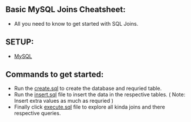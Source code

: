 ## Basic MySQL Joins Cheatsheet:
- All you need to know to get started with SQL Joins.

## SETUP:
- [MySQL](https://www.mysql.com/downloads/)

## Commands to get started:
- Run the [create.sql](create.sql) to create the database and requried table.
- Run the [insert.sql](insert.sql) file to insert the data in the respective tables. ( Note: Insert extra values as much as requried )
- Finally click [execute.sql](execute.sql) file to explore all kinda joins and there respective queries.